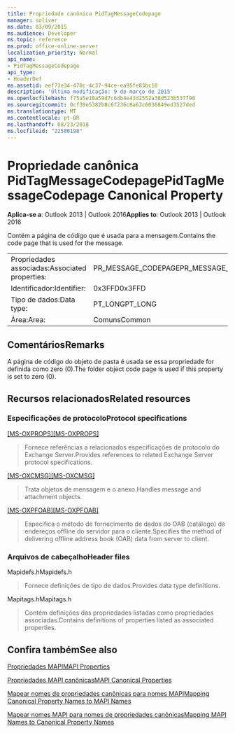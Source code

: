 ```yaml
---
title: Propriedade canônica PidTagMessageCodepage
manager: soliver
ms.date: 03/09/2015
ms.audience: Developer
ms.topic: reference
ms.prod: office-online-server
localization_priority: Normal
api_name:
- PidTagMessageCodepage
api_type:
- HeaderDef
ms.assetid: eef73e34-470c-4c37-94ce-ea95fe83bc10
description: 'Última modificação: 9 de março de 2015'
ms.openlocfilehash: f75a5e10a59d7c6db4e43d2552a38d523b537790
ms.sourcegitcommit: 0cf39e5382b8c6f236c8a63c6036849ed3527ded
ms.translationtype: MT
ms.contentlocale: pt-BR
ms.lasthandoff: 08/23/2018
ms.locfileid: "22580198"
---
```

# <a name="pidtagmessagecodepage-canonical-property"></a><span data-ttu-id="4705d-103">Propriedade canônica PidTagMessageCodepage</span><span class="sxs-lookup"><span data-stu-id="4705d-103">PidTagMessageCodepage Canonical Property</span></span>

  
  
<span data-ttu-id="4705d-104">**Aplica-se a**: Outlook 2013 | Outlook 2016</span><span class="sxs-lookup"><span data-stu-id="4705d-104">**Applies to**: Outlook 2013 | Outlook 2016</span></span> 
  
<span data-ttu-id="4705d-105">Contém a página de código que é usada para a mensagem.</span><span class="sxs-lookup"><span data-stu-id="4705d-105">Contains the code page that is used for the message.</span></span>
  
|||
|:-----|:-----|
|<span data-ttu-id="4705d-106">Propriedades associadas:</span><span class="sxs-lookup"><span data-stu-id="4705d-106">Associated properties:</span></span>  <br/> |<span data-ttu-id="4705d-107">PR_MESSAGE_CODEPAGE</span><span class="sxs-lookup"><span data-stu-id="4705d-107">PR_MESSAGE_CODEPAGE</span></span>  <br/> |
|<span data-ttu-id="4705d-108">Identificador:</span><span class="sxs-lookup"><span data-stu-id="4705d-108">Identifier:</span></span>  <br/> |<span data-ttu-id="4705d-109">0x3FFD</span><span class="sxs-lookup"><span data-stu-id="4705d-109">0x3FFD</span></span>  <br/> |
|<span data-ttu-id="4705d-110">Tipo de dados:</span><span class="sxs-lookup"><span data-stu-id="4705d-110">Data type:</span></span>  <br/> |<span data-ttu-id="4705d-111">PT_LONG</span><span class="sxs-lookup"><span data-stu-id="4705d-111">PT_LONG</span></span>  <br/> |
|<span data-ttu-id="4705d-112">Área:</span><span class="sxs-lookup"><span data-stu-id="4705d-112">Area:</span></span>  <br/> |<span data-ttu-id="4705d-113">Comuns</span><span class="sxs-lookup"><span data-stu-id="4705d-113">Common</span></span>  <br/> |
   
## <a name="remarks"></a><span data-ttu-id="4705d-114">Comentários</span><span class="sxs-lookup"><span data-stu-id="4705d-114">Remarks</span></span>

<span data-ttu-id="4705d-115">A página de código do objeto de pasta é usada se essa propriedade for definida como zero (0).</span><span class="sxs-lookup"><span data-stu-id="4705d-115">The folder object code page is used if this property is set to zero (0).</span></span>
  
## <a name="related-resources"></a><span data-ttu-id="4705d-116">Recursos relacionados</span><span class="sxs-lookup"><span data-stu-id="4705d-116">Related resources</span></span>

### <a name="protocol-specifications"></a><span data-ttu-id="4705d-117">Especificações de protocolo</span><span class="sxs-lookup"><span data-stu-id="4705d-117">Protocol specifications</span></span>

<span data-ttu-id="4705d-118">[[MS-OXPROPS]](http://msdn.microsoft.com/library/f6ab1613-aefe-447d-a49c-18217230b148%28Office.15%29.aspx)</span><span class="sxs-lookup"><span data-stu-id="4705d-118">[[MS-OXPROPS]](http://msdn.microsoft.com/library/f6ab1613-aefe-447d-a49c-18217230b148%28Office.15%29.aspx)</span></span>
  
> <span data-ttu-id="4705d-119">Fornece referências a relacionados especificações de protocolo do Exchange Server.</span><span class="sxs-lookup"><span data-stu-id="4705d-119">Provides references to related Exchange Server protocol specifications.</span></span>
    
<span data-ttu-id="4705d-120">[[MS-OXCMSG]](http://msdn.microsoft.com/library/7fd7ec40-deec-4c06-9493-1bc06b349682%28Office.15%29.aspx)</span><span class="sxs-lookup"><span data-stu-id="4705d-120">[[MS-OXCMSG]](http://msdn.microsoft.com/library/7fd7ec40-deec-4c06-9493-1bc06b349682%28Office.15%29.aspx)</span></span>
  
> <span data-ttu-id="4705d-121">Trata objetos de mensagem e o anexo.</span><span class="sxs-lookup"><span data-stu-id="4705d-121">Handles message and attachment objects.</span></span>
    
<span data-ttu-id="4705d-122">[[MS-OXPFOAB]](http://msdn.microsoft.com/library/258a07a7-34a7-4373-87c1-cddf51447d00%28Office.15%29.aspx)</span><span class="sxs-lookup"><span data-stu-id="4705d-122">[[MS-OXPFOAB]](http://msdn.microsoft.com/library/258a07a7-34a7-4373-87c1-cddf51447d00%28Office.15%29.aspx)</span></span>
  
> <span data-ttu-id="4705d-123">Especifica o método de fornecimento de dados do OAB (catálogo) de endereços offline do servidor para o cliente.</span><span class="sxs-lookup"><span data-stu-id="4705d-123">Specifies the method of delivering offline address book (OAB) data from server to client.</span></span>
    
### <a name="header-files"></a><span data-ttu-id="4705d-124">Arquivos de cabeçalho</span><span class="sxs-lookup"><span data-stu-id="4705d-124">Header files</span></span>

<span data-ttu-id="4705d-125">Mapidefs.h</span><span class="sxs-lookup"><span data-stu-id="4705d-125">Mapidefs.h</span></span>
  
> <span data-ttu-id="4705d-126">Fornece definições de tipo de dados.</span><span class="sxs-lookup"><span data-stu-id="4705d-126">Provides data type definitions.</span></span>
    
<span data-ttu-id="4705d-127">Mapitags.h</span><span class="sxs-lookup"><span data-stu-id="4705d-127">Mapitags.h</span></span>
  
> <span data-ttu-id="4705d-128">Contém definições das propriedades listadas como propriedades associadas.</span><span class="sxs-lookup"><span data-stu-id="4705d-128">Contains definitions of properties listed as associated properties.</span></span>
    
## <a name="see-also"></a><span data-ttu-id="4705d-129">Confira também</span><span class="sxs-lookup"><span data-stu-id="4705d-129">See also</span></span>



[<span data-ttu-id="4705d-130">Propriedades MAPI</span><span class="sxs-lookup"><span data-stu-id="4705d-130">MAPI Properties</span></span>](mapi-properties.md)
  
[<span data-ttu-id="4705d-131">Propriedades MAPI canônicas</span><span class="sxs-lookup"><span data-stu-id="4705d-131">MAPI Canonical Properties</span></span>](mapi-canonical-properties.md)
  
[<span data-ttu-id="4705d-132">Mapear nomes de propriedades canônicas para nomes MAPI</span><span class="sxs-lookup"><span data-stu-id="4705d-132">Mapping Canonical Property Names to MAPI Names</span></span>](mapping-canonical-property-names-to-mapi-names.md)
  
[<span data-ttu-id="4705d-133">Mapear nomes MAPI para nomes de propriedades canônicas</span><span class="sxs-lookup"><span data-stu-id="4705d-133">Mapping MAPI Names to Canonical Property Names</span></span>](mapping-mapi-names-to-canonical-property-names.md)

